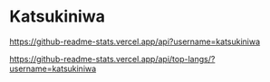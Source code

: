 # Katsukiniwa

https://github-readme-stats.vercel.app/api?username=katsukiniwa

https://github-readme-stats.vercel.app/api/top-langs/?username=katsukiniwa
